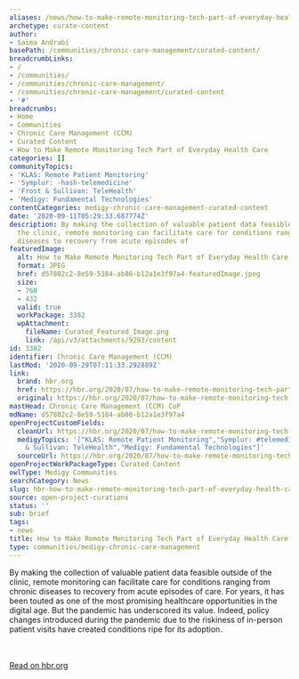 ```yaml
---
aliases: /news/how-to-make-remote-monitoring-tech-part-of-everyday-health-care
archetype: curate-content
author:
- Saima Andrabi
basePath: /communities/chronic-care-management/curated-content/
breadcrumbLinks:
- /
- /communities/
- /communities/chronic-care-management/
- /communities/chronic-care-management/curated-content
- '#'
breadcrumbs:
- Home
- Communities
- Chronic Care Management (CCM)
- Curated Content
- How to Make Remote Monitoring Tech Part of Everyday Health Care
categories: []
communityTopics:
- 'KLAS: Remote Patient Monitoring'
- 'Symplur: -hash-telemedicine'
- 'Frost & Sullivan: TeleHealth'
- 'Medigy: Fundamental Technologies'
contentCategories: medigy-chronic-care-management-curated-content
date: '2020-09-11T05:29:33.687774Z'
description: By making the collection of valuable patient data feasible outside of
  the clinic, remote monitoring can facilitate care for conditions ranging from chronic
  diseases to recovery from acute episodes of
featuredImage:
  alt: How to Make Remote Monitoring Tech Part of Everyday Health Care
  format: JPEG
  href: d57802c2-8e59-5184-ab86-b12a1e3f97a4-featuredImage.jpeg
  size:
  - 768
  - 432
  valid: true
  workPackage: 3382
  wpAttachment:
    fileName: Curated_Featured_Image.png
    link: /api/v3/attachments/9293/content
id: 3382
identifier: Chronic Care Management (CCM)
lastMod: '2020-09-29T07:11:33.292889Z'
link:
  brand: hbr.org
  href: https://hbr.org/2020/07/how-to-make-remote-monitoring-tech-part-of-everyday-health-care
  original: https://hbr.org/2020/07/how-to-make-remote-monitoring-tech-part-of-everyday-health-care
mastHead: Chronic Care Management (CCM) CoP
mdName: d57802c2-8e59-5184-ab86-b12a1e3f97a4
openProjectCustomFields:
  cleanUrl: https://hbr.org/2020/07/how-to-make-remote-monitoring-tech-part-of-everyday-health-care
  medigyTopics: '["KLAS: Remote Patient Monitoring","Symplur: #telemedicine","Frost
    & Sullivan: TeleHealth","Medigy: Fundamental Technologies"]'
  sourceUrl: https://hbr.org/2020/07/how-to-make-remote-monitoring-tech-part-of-everyday-health-care
openProjectWorkPackageType: Curated Content
owlType: Medigy Communities
searchCategory: News
slug: hbr-how-to-make-remote-monitoring-tech-part-of-everyday-health-care
source: open-project-curations
status: ''
sub: brief
tags:
- news
title: How to Make Remote Monitoring Tech Part of Everyday Health Care
type: communities/medigy-chronic-care-management
---
```


<p>By making the collection of valuable patient data feasible outside of the clinic, remote monitoring can facilitate care for conditions ranging from chronic diseases to recovery from acute episodes of care. For years, it has been touted as one of the most promising healthcare opportunities in the digital age. But the pandemic has underscored its value. Indeed, policy changes introduced during the pandemic due to the riskiness of in-person patient visits have created conditions ripe for its adoption.</p><p><br><br><a href="https://hbr.org/2020/07/how-to-make-remote-monitoring-tech-part-of-everyday-health-care">Read on hbr.org</a></p>